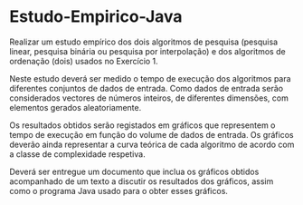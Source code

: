 # Estudo-Empirico-Java

Realizar um estudo empírico dos dois algoritmos de pesquisa (pesquisa linear, pesquisa binária ou pesquisa por interpolação) e dos algoritmos de ordenação (dois) usados no Exercício 1.

Neste estudo deverá ser medido o tempo de execução dos algoritmos para diferentes conjuntos de dados de entrada. Como dados de entrada serão considerados vectores de números inteiros, de diferentes dimensões, com elementos gerados aleatoriamente.

Os resultados obtidos serão registados em gráficos que representem o tempo de execução em função do volume de dados de entrada. Os gráficos deverão ainda representar a curva teórica de cada algoritmo de acordo com a classe de complexidade respetiva. 

Deverá ser entregue um documento que inclua os gráficos obtidos acompanhado de um texto a discutir os resultados dos gráficos, assim como o programa Java usado para o obter esses gráficos.
